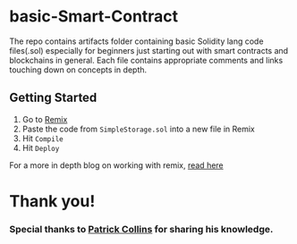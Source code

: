 # basic-Smart-Contract

The repo contains artifacts folder containing basic Solidity lang code files(.sol) especially for beginners just starting out with smart contracts and blockchains in general.
Each file contains appropriate comments and links touching down on concepts in depth.

## Getting Started

1. Go to [Remix](https://remix.ethereum.org/)
2. Paste the code from `SimpleStorage.sol` into a new file in Remix
3. Hit `Compile`
4. Hit `Deploy`

For a more in depth blog on working with remix, [read here](https://docs.chain.link/docs/deploy-your-first-contract/)

# Thank you!

### Special thanks to [Patrick Collins](https://github.com/PatrickAlphaC/) for sharing his knowledge.
